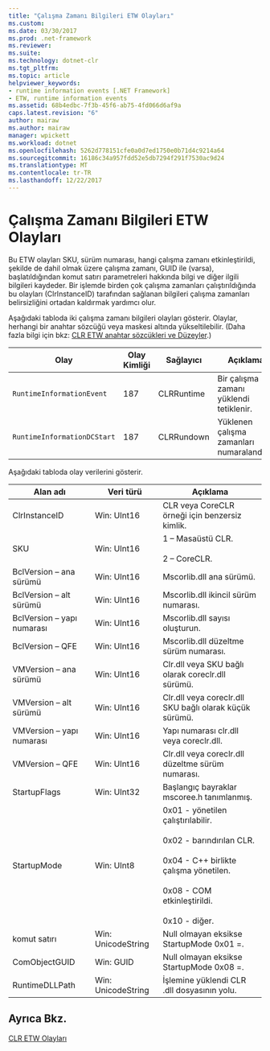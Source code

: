 ```yaml
---
title: "Çalışma Zamanı Bilgileri ETW Olayları"
ms.custom: 
ms.date: 03/30/2017
ms.prod: .net-framework
ms.reviewer: 
ms.suite: 
ms.technology: dotnet-clr
ms.tgt_pltfrm: 
ms.topic: article
helpviewer_keywords:
- runtime information events [.NET Framework]
- ETW, runtime information events
ms.assetid: 68b4edbc-7f3b-45f6-ab75-4fd066d6af9a
caps.latest.revision: "6"
author: mairaw
ms.author: mairaw
manager: wpickett
ms.workload: dotnet
ms.openlocfilehash: 5262d778151cfe0a0d7ed1750e0b71d4c9214a64
ms.sourcegitcommit: 16186c34a957fdd52e5db7294f291f7530ac9d24
ms.translationtype: MT
ms.contentlocale: tr-TR
ms.lasthandoff: 12/22/2017
---
```

# <a name="runtime-information-etw-events"></a>Çalışma Zamanı Bilgileri ETW Olayları
Bu ETW olayları SKU, sürüm numarası, hangi çalışma zamanı etkinleştirildi, şekilde de dahil olmak üzere çalışma zamanı, GUID ile (varsa), başlatıldığından komut satırı parametreleri hakkında bilgi ve diğer ilgili bilgileri kaydeder. Bir işlemde birden çok çalışma zamanları çalıştırıldığında bu olayları (ClrInstanceID) tarafından sağlanan bilgileri çalışma zamanları belirsizliğini ortadan kaldırmak yardımcı olur.  
  
 Aşağıdaki tabloda iki çalışma zamanı bilgileri olayları gösterir. Olaylar, herhangi bir anahtar sözcüğü veya maskesi altında yükseltilebilir. (Daha fazla bilgi için bkz: [CLR ETW anahtar sözcükleri ve Düzeyler](../../../docs/framework/performance/clr-etw-keywords-and-levels.md).)  
  
|Olay|Olay Kimliği|Sağlayıcı|Açıklama|  
|-----------|--------------|--------------|-----------------|  
|`RuntimeInformationEvent`|187|CLRRuntime|Bir çalışma zamanı yüklendi tetiklenir.|  
|`RuntimeInformationDCStart`|187|CLRRundown|Yüklenen çalışma zamanları numaralandırır.|  
  
 Aşağıdaki tabloda olay verilerini gösterir.  
  
|Alan adı|Veri türü|Açıklama|  
|----------------|---------------|-----------------|  
|ClrInstanceID|Win: UInt16|CLR veya CoreCLR örneği için benzersiz kimlik.|  
|SKU|Win: UInt16|1 – Masaüstü CLR.<br /><br /> 2 – CoreCLR.|  
|BclVersion – ana sürümü|Win: UInt16|Mscorlib.dll ana sürümü.|  
|BclVersion – alt sürümü|Win: UInt16|Mscorlib.dll ikincil sürüm numarası.|  
|BclVersion – yapı numarası|Win: UInt16|Mscorlib.dll sayısı oluşturun.|  
|BclVersion – QFE|Win: UInt16|Mscorlib.dll düzeltme sürüm numarası.|  
|VMVersion – ana sürümü|Win: UInt16|Clr.dll veya SKU bağlı olarak coreclr.dll sürümü.|  
|VMVersion – alt sürümü|Win: UInt16|Clr.dll veya coreclr.dll SKU bağlı olarak küçük sürümü.|  
|VMVersion – yapı numarası|Win: UInt16|Yapı numarası clr.dll veya coreclr.dll.|  
|VMVersion – QFE|Win: UInt16|Clr.dll veya coreclr.dll düzeltme sürüm numarası.|  
|StartupFlags|Win: UInt32|Başlangıç bayraklar mscoree.h tanımlanmış.|  
|StartupMode|Win: UInt8|0x01 - yönetilen çalıştırılabilir.<br /><br /> 0x02 - barındırılan CLR.<br /><br /> 0x04 - C++ birlikte çalışma yönetilen.<br /><br /> 0x08 - COM etkinleştirildi.<br /><br /> 0x10 - diğer.|  
|komut satırı|Win: UnicodeString|Null olmayan eksikse StartupMode 0x01 =.|  
|ComObjectGUID|Win: GUID|Null olmayan eksikse StartupMode 0x08 =.|  
|RuntimeDLLPath|Win: UnicodeString|İşlemine yüklendi CLR .dll dosyasının yolu.|  
  
## <a name="see-also"></a>Ayrıca Bkz.  
 [CLR ETW Olayları](../../../docs/framework/performance/clr-etw-events.md)
